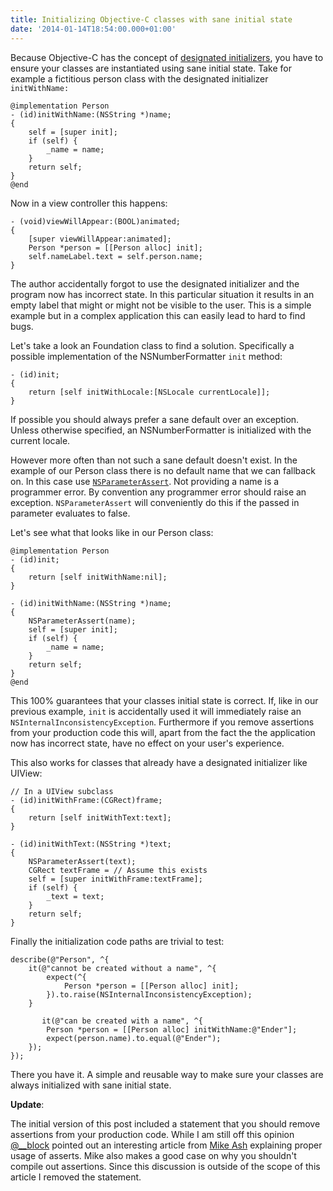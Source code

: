 ```yaml
---
title: Initializing Objective-C classes with sane initial state
date: '2014-01-14T18:54:00.000+01:00'
---
```


Because Objective-C has the concept of [designated initializers][], you have to ensure your classes are instantiated using sane initial state. Take for example a fictitious person class with the designated initializer `initWithName:` 

    @implementation Person
    - (id)initWithName:(NSString *)name;
    {
        self = [super init];
        if (self) {
            _name = name;
        }
        return self;
    }
    @end

[designated initializers]: https://developer.apple.com/library/ios/documentation/general/conceptual/CocoaEncyclopedia/Initialization/Initialization.html#//apple_ref/doc/uid/TP40010810-CH6-SW3

Now in a view controller this happens:

    - (void)viewWillAppear:(BOOL)animated;
    {
        [super viewWillAppear:animated];
        Person *person = [[Person alloc] init];
        self.nameLabel.text = self.person.name;
    }

The author accidentally forgot to use the designated initializer and the program now has incorrect state. In this particular situation it results in an empty label that might or might not be visible to the user. This is a simple example but in a complex application this can easily lead to hard to find bugs.

Let's take a look an Foundation class to find a solution. Specifically a possible implementation of the NSNumberFormatter `init` method:

    - (id)init;
    {
        return [self initWithLocale:[NSLocale currentLocale]];
    }

If possible you should always prefer a sane default over an exception. Unless otherwise specified, an NSNumberFormatter is initialized with the current locale.

However more often than not such a sane default doesn't exist. In the example of our Person class there is no default name that we can fallback on. In this case use [`NSParameterAssert`](https://developer.apple.com/library/mac/documentation/Cocoa/Reference/Foundation/Miscellaneous/Foundation_Functions/Reference/reference.html#//apple_ref/c/macro/NSParameterAssert). Not providing a name is a programmer error. By convention any programmer error should raise an exception. `NSParameterAssert` will conveniently do this if the passed in parameter evaluates to false.

Let's see what that looks like in our Person class:

    @implementation Person
    - (id)init;
    {
        return [self initWithName:nil];
    }

    - (id)initWithName:(NSString *)name;
    {
        NSParameterAssert(name);
        self = [super init];
        if (self) {
            _name = name;
        }
        return self;
    }
    @end

This 100% guarantees that your classes initial state is correct. If, like in our previous example, `init` is accidentally used it will immediately raise an `NSInternalInconsistencyException`. Furthermore if you remove assertions from your production code this will, apart from the fact the the application now has incorrect state, have no effect on your user's experience.

This also works for classes that already have a designated initializer like UIView:

    // In a UIView subclass
    - (id)initWithFrame:(CGRect)frame;
    {
        return [self initWithText:text];
    }

    - (id)initWithText:(NSString *)text;
    {
        NSParameterAssert(text);
        CGRect textFrame = // Assume this exists
        self = [super initWithFrame:textFrame];
        if (self) {
            _text = text;
        }
        return self;
    }

Finally the initialization code paths are trivial to test:

    describe(@"Person", ^{
        it(@"cannot be created without a name", ^{
            expect(^{
                Person *person = [[Person alloc] init];
            }).to.raise(NSInternalInconsistencyException);
        }

           it(@"can be created with a name", ^{
            Person *person = [[Person alloc] initWithName:@"Ender"];
            expect(person.name).to.equal(@"Ender");
        });
    });

There you have it. A simple and reusable way to make sure your classes are always initialized with sane initial state.

**Update**:

The initial version of this post included a statement that you should remove assertions from your production code. While I am still off this opinion [@__block](https://twitter.com/__block/status/423716919037136896) pointed out an interesting article from [Mike Ash](https://www.mikeash.com/pyblog/friday-qa-2013-05-03-proper-use-of-asserts.html) explaining proper usage of asserts. Mike also makes a good case on why you shouldn't compile out assertions. Since this discussion is outside of the scope of this article I removed the statement.
